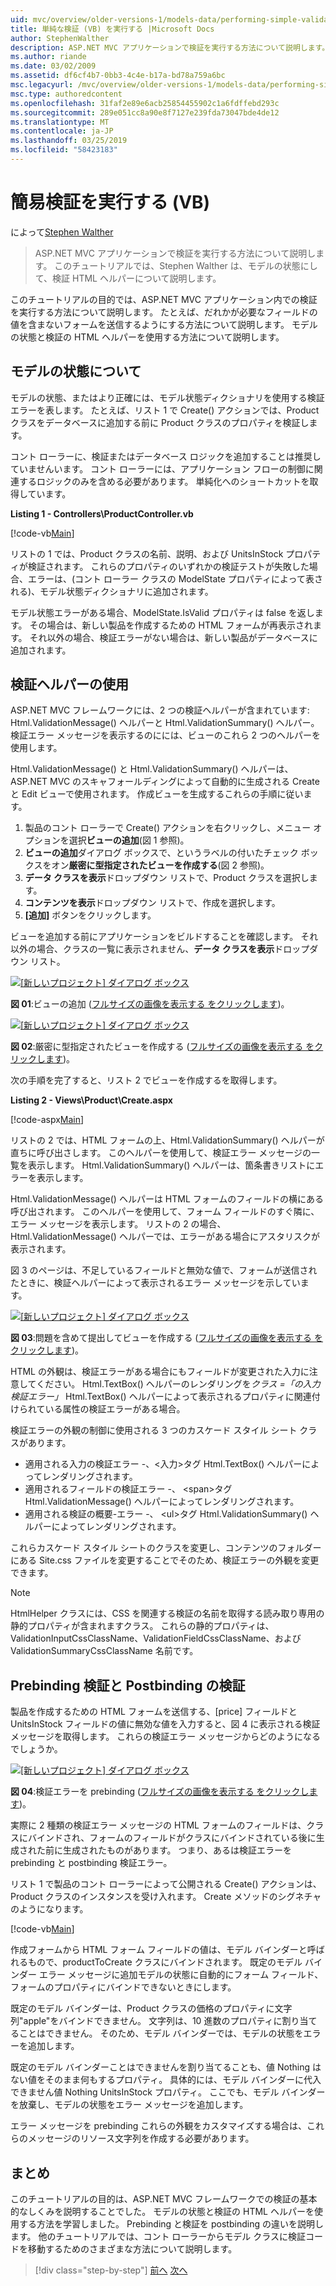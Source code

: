 ```yaml
---
uid: mvc/overview/older-versions-1/models-data/performing-simple-validation-vb
title: 単純な検証 (VB) を実行する |Microsoft Docs
author: StephenWalther
description: ASP.NET MVC アプリケーションで検証を実行する方法について説明します。 このチュートリアルでは、Stephen Walther は、モデルの状態にして検証 HTML ヘルパーについて説明しています.
ms.author: riande
ms.date: 03/02/2009
ms.assetid: df6cf4b7-0bb3-4c4e-b17a-bd78a759a6bc
msc.legacyurl: /mvc/overview/older-versions-1/models-data/performing-simple-validation-vb
msc.type: authoredcontent
ms.openlocfilehash: 31faf2e89e6acb25854455902c1a6fdffebd293c
ms.sourcegitcommit: 289e051cc8a90e8f7127e239fda73047bde4de12
ms.translationtype: MT
ms.contentlocale: ja-JP
ms.lasthandoff: 03/25/2019
ms.locfileid: "58423183"
---
```

<a name="performing-simple-validation-vb"></a>簡易検証を実行する (VB)
====================
によって[Stephen Walther](https://github.com/StephenWalther)

> ASP.NET MVC アプリケーションで検証を実行する方法について説明します。 このチュートリアルでは、Stephen Walther は、モデルの状態にして、検証 HTML ヘルパーについて説明します。


このチュートリアルの目的では、ASP.NET MVC アプリケーション内での検証を実行する方法について説明します。 たとえば、だれかが必要なフィールドの値を含まないフォームを送信するようにする方法について説明します。 モデルの状態と検証の HTML ヘルパーを使用する方法について説明します。

## <a name="understanding-model-state"></a>モデルの状態について

モデルの状態、またはより正確には、モデル状態ディクショナリを使用する検証エラーを表します。 たとえば、リスト 1 で Create() アクションでは、Product クラスをデータベースに追加する前に Product クラスのプロパティを検証します。


コント ローラーに、検証またはデータベース ロジックを追加することは推奨していませんいます。 コント ローラーには、アプリケーション フローの制御に関連するロジックのみを含める必要があります。 単純化へのショートカットを取得しています。


**Listing 1 - Controllers\ProductController.vb**

[!code-vb[Main](performing-simple-validation-vb/samples/sample1.vb)]

リストの 1 では、Product クラスの名前、説明、および UnitsInStock プロパティが検証されます。 これらのプロパティのいずれかの検証テストが失敗した場合、エラーは、(コント ローラー クラスの ModelState プロパティによって表される)、モデル状態ディクショナリに追加されます。

モデル状態エラーがある場合、ModelState.IsValid プロパティは false を返します。 その場合は、新しい製品を作成するための HTML フォームが再表示されます。 それ以外の場合、検証エラーがない場合は、新しい製品がデータベースに追加されます。

## <a name="using-the-validation-helpers"></a>検証ヘルパーの使用

ASP.NET MVC フレームワークには、2 つの検証ヘルパーが含まれています: Html.ValidationMessage() ヘルパーと Html.ValidationSummary() ヘルパー。 検証エラー メッセージを表示するのにには、ビューのこれら 2 つのヘルパーを使用します。

Html.ValidationMessage() と Html.ValidationSummary() ヘルパーは、ASP.NET MVC のスキャフォールディングによって自動的に生成される Create と Edit ビューで使用されます。 作成ビューを生成するこれらの手順に従います。

1. 製品のコント ローラーで Create() アクションを右クリックし、メニュー オプションを選択**ビューの追加**(図 1 参照)。
2. **ビューの追加**ダイアログ ボックスで、というラベルの付いたチェック ボックスをオン**厳密に型指定されたビューを作成する**(図 2 参照)。
3. **データ クラスを表示**ドロップダウン リストで、Product クラスを選択します。
4. **コンテンツを表示**ドロップダウン リストで、作成を選択します。
5. **[追加]** ボタンをクリックします。


ビューを追加する前にアプリケーションをビルドすることを確認します。 それ以外の場合、クラスの一覧に表示されません、**データ クラスを表示**ドロップダウン リスト。


[![[新しいプロジェクト] ダイアログ ボックス](performing-simple-validation-vb/_static/image1.jpg)](performing-simple-validation-vb/_static/image1.png)

**図 01**:ビューの追加 ([フルサイズの画像を表示する をクリックします](performing-simple-validation-vb/_static/image2.png))。


[![[新しいプロジェクト] ダイアログ ボックス](performing-simple-validation-vb/_static/image2.jpg)](performing-simple-validation-vb/_static/image3.png)

**図 02**:厳密に型指定されたビューを作成する ([フルサイズの画像を表示する をクリックします](performing-simple-validation-vb/_static/image4.png))。


次の手順を完了すると、リスト 2 でビューを作成するを取得します。

**Listing 2 - Views\Product\Create.aspx**

[!code-aspx[Main](performing-simple-validation-vb/samples/sample2.aspx)]

リストの 2 では、HTML フォームの上、Html.ValidationSummary() ヘルパーが直ちに呼び出さします。 このヘルパーを使用して、検証エラー メッセージの一覧を表示します。 Html.ValidationSummary() ヘルパーは、箇条書きリストにエラーを表示します。

Html.ValidationMessage() ヘルパーは HTML フォームのフィールドの横にある呼び出されます。 このヘルパーを使用して、フォーム フィールドのすぐ隣に、エラー メッセージを表示します。 リストの 2 の場合、Html.ValidationMessage() ヘルパーでは、エラーがある場合にアスタリスクが表示されます。

図 3 のページは、不足しているフィールドと無効な値で、フォームが送信されたときに、検証ヘルパーによって表示されるエラー メッセージを示しています。


[![[新しいプロジェクト] ダイアログ ボックス](performing-simple-validation-vb/_static/image3.jpg)](performing-simple-validation-vb/_static/image5.png)

**図 03**:問題を含めて提出してビューを作成する ([フルサイズの画像を表示する をクリックします](performing-simple-validation-vb/_static/image6.png))。


HTML の外観は、検証エラーがある場合にもフィールドが変更された入力に注意してください。 Html.TextBox() ヘルパーのレンダリングを*クラス =「の入力検証エラー」* Html.TextBox() ヘルパーによって表示されるプロパティに関連付けられている属性の検証エラーがある場合。

検証エラーの外観の制御に使用される 3 つのカスケード スタイル シート クラスがあります。

- 適用される入力の検証エラー -、&lt;入力&gt;タグ Html.TextBox() ヘルパーによってレンダリングされます。
- 適用されるフィールドの検証エラー -、 &lt;span&gt;タグ Html.ValidationMessage() ヘルパーによってレンダリングされます。
- 適用される検証の概要-エラー -、 &lt;ul&gt;タグ Html.ValidationSummary() ヘルパーによってレンダリングされます。

これらカスケード スタイル シートのクラスを変更し、コンテンツのフォルダーにある Site.css ファイルを変更することでそのため、検証エラーの外観を変更できます。

> [!NOTE] 
> 
> HtmlHelper クラスには、CSS を関連する検証の名前を取得する読み取り専用の静的プロパティが含まれますクラス。 これらの静的プロパティは、ValidationInputCssClassName、ValidationFieldCssClassName、および ValidationSummaryCssClassName 名前です。


## <a name="prebinding-validation-and-postbinding-validation"></a>Prebinding 検証と Postbinding の検証

製品を作成するための HTML フォームを送信する、[price] フィールドと UnitsInStock フィールドの値に無効な値を入力すると、図 4 に表示される検証メッセージを取得します。 これらの検証エラー メッセージからどのようになるでしょうか。


[![[新しいプロジェクト] ダイアログ ボックス](performing-simple-validation-vb/_static/image4.jpg)](performing-simple-validation-vb/_static/image7.png)

**図 04**:検証エラーを prebinding ([フルサイズの画像を表示する をクリックします](performing-simple-validation-vb/_static/image8.png))。


実際に 2 種類の検証エラー メッセージの HTML フォームのフィールドは、クラスにバインドされ、フォームのフィールドがクラスにバインドされている後に生成された前に生成されたものがあります。 つまり、あるは検証エラーを prebinding と postbinding 検証エラー。

リスト 1 で製品のコント ローラーによって公開される Create() アクションは、Product クラスのインスタンスを受け入れます。 Create メソッドのシグネチャのようになります。

[!code-vb[Main](performing-simple-validation-vb/samples/sample3.vb)]

作成フォームから HTML フォーム フィールドの値は、モデル バインダーと呼ばれるもので、productToCreate クラスにバインドされます。 既定のモデル バインダー エラー メッセージに追加モデルの状態に自動的にフォーム フィールド、フォームのプロパティにバインドできないときにします。

既定のモデル バインダーは、Product クラスの価格のプロパティに文字列"apple"をバインドできません。 文字列は、10 進数のプロパティに割り当てることはできません。 そのため、モデル バインダーでは、モデルの状態をエラーを追加します。

既定のモデル バインダーことはできませんを割り当てることも、値 Nothing はない値をそのまま何もするプロパティ。 具体的には、モデル バインダーに代入できません値 Nothing UnitsInStock プロパティ。 ここでも、モデル バインダーを放棄し、モデルの状態をエラー メッセージを追加します。

エラー メッセージを prebinding これらの外観をカスタマイズする場合は、これらのメッセージのリソース文字列を作成する必要があります。

## <a name="summary"></a>まとめ

このチュートリアルの目的は、ASP.NET MVC フレームワークでの検証の基本的なしくみを説明することでした。 モデルの状態と検証の HTML ヘルパーを使用する方法を学習しました。 Prebinding と検証を postbinding の違いを説明します。 他のチュートリアルでは、コント ローラーからモデル クラスに検証コードを移動するためのさまざまな方法について説明します。

> [!div class="step-by-step"]
> [前へ](displaying-a-table-of-database-data-vb.md)
> [次へ](validating-with-the-idataerrorinfo-interface-vb.md)

